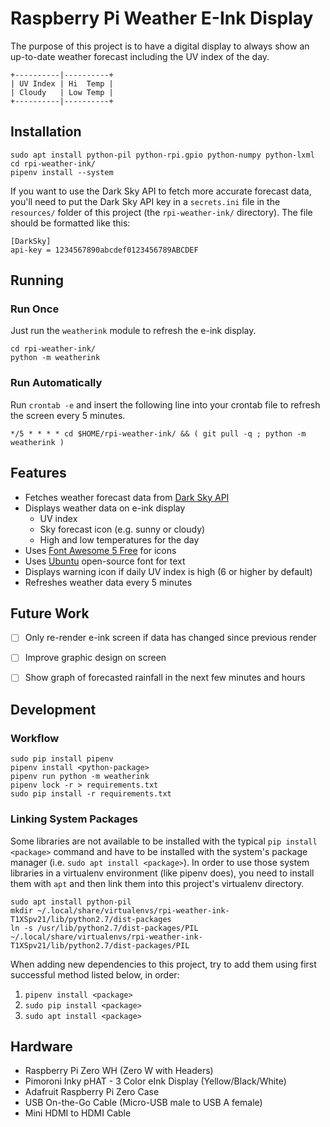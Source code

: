 # Raspberry Pi Weather E-Ink Display

The purpose of this project is to have a digital display to always show an
up-to-date weather forecast including the UV index of the day.

```
+----------|----------+
| UV Index | Hi  Temp |
| Cloudy   | Low Temp |
+----------|----------+
```


## Installation

```
sudo apt install python-pil python-rpi.gpio python-numpy python-lxml
cd rpi-weather-ink/
pipenv install --system
```

If you want to use the Dark Sky API to fetch more accurate forecast data, you'll
need to put the Dark Sky API key in a `secrets.ini` file in the `resources/`
folder of this project (the `rpi-weather-ink/` directory). The file should be
formatted like this:

```
[DarkSky]
api-key = 1234567890abcdef0123456789ABCDEF
```


## Running

### Run Once

Just run the `weatherink` module to refresh the e-ink display.

```
cd rpi-weather-ink/
python -m weatherink
```

### Run Automatically

Run `crontab -e` and insert the following line into your crontab file to refresh
the screen every 5 minutes.

```
*/5 * * * * cd $HOME/rpi-weather-ink/ && ( git pull -q ; python -m weatherink )
```


## Features

- Fetches weather forecast data from [Dark Sky API](https://darksky.net/dev)
- Displays weather data on e-ink display
    - UV index
    - Sky forecast icon (e.g. sunny or cloudy)
    - High and low temperatures for the day
- Uses [Font Awesome 5 Free](https://fontawesome.com) for icons
- Uses [Ubuntu](https://design.ubuntu.com/font/) open-source font for text
- Displays warning icon if daily UV index is high (6 or higher by default)
- Refreshes weather data every 5 minutes


## Future Work

- [ ] Only re-render e-ink screen if data has changed since previous render
- [ ] Improve graphic design on screen
- [ ] Show graph of forecasted rainfall in the next few minutes and hours


## Development

### Workflow

```
sudo pip install pipenv
pipenv install <python-package>
pipenv run python -m weatherink
pipenv lock -r > requirements.txt
sudo pip install -r requirements.txt
```

### Linking System Packages

Some libraries are not available to be installed with the typical
`pip install <package>` command and have to be installed with the system's
package manager (i.e. `sudo apt install <package>`). In order to use those
system libraries in a virtualenv environment (like pipenv does), you need to
install them with `apt` and then link them into this project's virtualenv
directory.

```
sudo apt install python-pil
mkdir ~/.local/share/virtualenvs/rpi-weather-ink-T1XSpv21/lib/python2.7/dist-packages
ln -s /usr/lib/python2.7/dist-packages/PIL ~/.local/share/virtualenvs/rpi-weather-ink-T1XSpv21/lib/python2.7/dist-packages/PIL
```

When adding new dependencies to this project, try to add them using first
successful method listed below, in order:

1. `pipenv install <package>`
1. `sudo pip install <package>`
1. `sudo apt install <package>`


## Hardware

* Raspberry Pi Zero WH (Zero W with Headers)
* Pimoroni Inky pHAT - 3 Color eInk Display (Yellow/Black/White)
* Adafruit Raspberry Pi Zero Case
* USB On-the-Go Cable (Micro-USB male to USB A female)
* Mini HDMI to HDMI Cable

